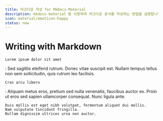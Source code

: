 ```yaml
---
title: 마크다운 작성 for MkDocs-Material
description: mkdocs-material 을 이용하여 마크다운 문서를 작성하는 방법을 설명합니다.
icon: material/emoticon-happy
status: new
---
```



# Writing with Markdown


`Lorem ipsum dolor sit amet`

:   Sed sagittis eleifend rutrum. Donec vitae suscipit est. Nullam tempus
    tellus non sem sollicitudin, quis rutrum leo facilisis.

`Cras arcu libero`

:   Aliquam metus eros, pretium sed nulla venenatis, faucibus auctor ex. Proin
    ut eros sed sapien ullamcorper consequat. Nunc ligula ante.

    Duis mollis est eget nibh volutpat, fermentum aliquet dui mollis.
    Nam vulputate tincidunt fringilla.
    Nullam dignissim ultrices urna non auctor.
